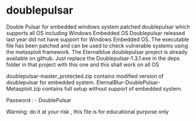 # doublepulsar
Double Pulsar for embedded windows system 
patched doublepulsar which supports all OS including Windows Embedded OS Doublepulsar released last year did not have support for Windows Embedded OS. The executable file has been patched and can be used to check vulnerable systems using the metasploit framework.
The Eternalblue doublepulsar project is already available on github. Just replace the Doublepulsar-1.3.1.exe in the deps folder in that project with this one and this shall work on all OS


doublepulsar-master_protected.zip contains modified version of doublepulsar for embedded system.
EternalBlur-DoublePulsar-Metasploit.zip  contains full setup without support of embedded system.


Password : - DoublePulsar



Warning: do it at your risk , this file is for educational purpose only
